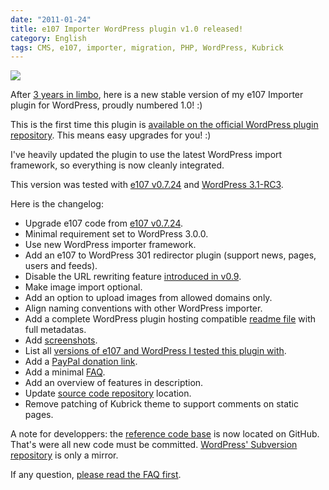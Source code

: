 ```yaml
---
date: "2011-01-24"
title: e107 Importer WordPress plugin v1.0 released!
category: English
tags: CMS, e107, importer, migration, PHP, WordPress, Kubrick
---
```


![](/uploads/2011/e107-importer-configuration-screen.png)

After
[3 years in limbo](https://kevin.deldycke.com/2008/01/e107-to-wordpress-migration-v09-plug-in-released/),
here is a new stable version of my e107 Importer plugin for WordPress, proudly
numbered 1.0! :)

This is the first time this plugin is
[available on the official WordPress plugin repository](https://wordpress.org/extend/plugins/e107-importer/).
This means easy upgrades for you! :)

I've heavily updated the plugin to use the latest WordPress import framework, so
everything is now cleanly integrated.

This version was tested with [e107 v0.7.24](https://e107.org/news.php?item.877)
and
[WordPress 3.1-RC3](https://wordpress.org/news/2011/01/wordpress-3-1-release-candidate-3/).

Here is the changelog:

  * Upgrade e107 code from [e107 v0.7.24](https://e107.org/news.php?item.877).
  * Minimal requirement set to WordPress 3.0.0.
  * Use new WordPress importer framework.
  * Add an e107 to WordPress 301 redirector plugin (support news, pages, users
    and feeds).
  * Disable the URL rewriting feature
    [introduced in v0.9](https://kevin.deldycke.com/2008/01/e107-to-wordpress-migration-v09-plug-in-released/).
  * Make image import optional.
  * Add an option to upload images from allowed domains only.
  * Align naming conventions with other WordPress importer.
  * Add a complete WordPress plugin hosting compatible
    [readme file](https://github.com/kdeldycke/e107-importer/blob/master/readme.txt) with full metadatas.
  * Add
    [screenshots](https://wordpress.org/extend/plugins/e107-importer/screenshots/).
  * List all
    [versions of e107 and WordPress I tested this plugin with](https://wordpress.org/extend/plugins/e107-importer/other_notes/).
  * Add a
    [PayPal donation link](https://www.paypal.com/cgi-bin/webscr?cmd=_s-xclick&hosted_button_id=XEXREDEHXSQUJ).
  * Add a minimal [FAQ](https://wordpress.org/extend/plugins/e107-importer/faq/).
  * Add an overview of features in description.
  * Update [source code repository](https://github.com/kdeldycke/e107-importer)
    location.
  * Remove patching of Kubrick theme to support comments on static pages.

A note for developpers: the
[reference code base](https://github.com/kdeldycke/e107-importer) is now located
on GitHub. That's were all new code must be committed.
[WordPress' Subversion repository](https://plugins.trac.wordpress.org/browser/e107-importer/)
is only a mirror.

If any question,
[please read the FAQ first](https://wordpress.org/extend/plugins/e107-importer/faq/).
